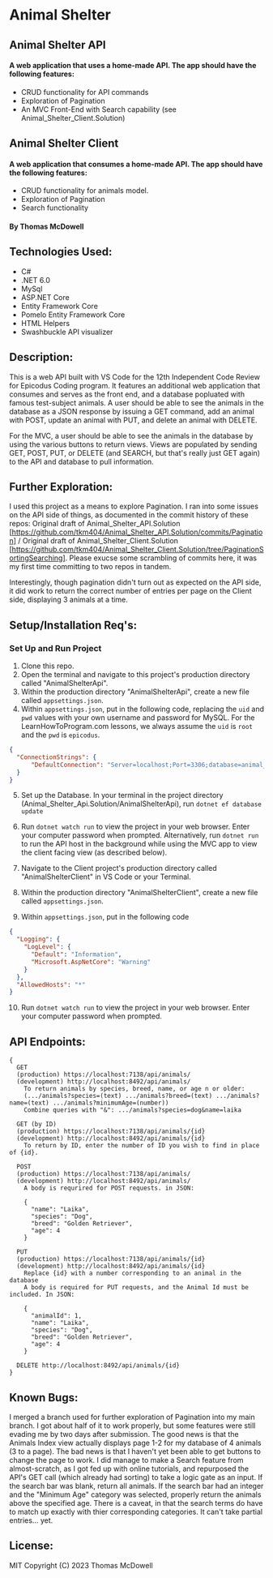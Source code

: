 # Animal Shelter

## Animal Shelter API
#### A web application that uses a home-made API. The app should have the following features:
* CRUD functionality for API commands
* Exploration of Pagination
* An MVC Front-End with Search capability (see Animal_Shelter_Client.Solution)

## Animal Shelter Client
#### A web application that consumes a home-made API. The app should have the following features:
* CRUD functionality for animals model.
* Exploration of Pagination
* Search functionality

#### By Thomas McDowell  

## Technologies Used:
* C#
* .NET 6.0
* MySql
* ASP.NET Core
* Entity Framework Core
* Pomelo Entity Framework Core
* HTML Helpers
* Swashbuckle API visualizer


## Description:
This is a web API built with VS Code for the 12th Independent Code Review for Epicodus Coding program. It features an additional web application that consumes and serves as the front end, and a database popluated with famous test-subject animals. A user should be able to see the animals in the database as a JSON response by issuing a GET command, add an animal with POST, update an animal with PUT, and delete an animal with DELETE.

For the MVC, a user should be able to see the animals in the database by using the various buttons to return views. Views are populated by sending GET, POST, PUT, or DELETE (and SEARCH, but that's really just GET again) to the API and database to pull information.

## Further Exploration:
I used this project as a means to explore Pagination. I ran into some issues on the API side of things, as documented in the commit history of these repos: Original draft of Animal_Shelter_API.Solution [https://github.com/tkm404/Animal_Shelter_API.Solution/commits/Pagination] / Original draft of Animal_Shelter_Client.Solution [https://github.com/tkm404/Animal_Shelter_Client.Solution/tree/PaginationSortingSearching]. Please exucse some scrambling of commits here, it was my first time committing to two repos in tandem.

Interestingly, though pagination didn't turn out as expected on the API side, it did work to return the correct number of entries per page on the Client side, displaying 3 animals at a time. 

## Setup/Installation Req's:

### Set Up and Run Project
1. Clone this repo.
2. Open the terminal and navigate to this project's production directory called "AnimalShelterApi". 
3. Within the production directory "AnimalShelterApi", create a new file called `appsettings.json`.
4. Within `appsettings.json`, put in the following code, replacing the `uid` and `pwd` values with your own username and password for MySQL. For the LearnHowToProgram.com lessons, we always assume the `uid` is `root` and the `pwd` is `epicodus`.

```json
{
  "ConnectionStrings": {
      "DefaultConnection": "Server=localhost;Port=3306;database=animal_shelter_api;uid=[YOUR SQL USERNAME];pwd=[YOUR SQL PASSWORD];"
  }
}
```

5. Set up the Database. In your terminal in the project directory (Animal_Shelter_Api.Solution/AnimalShelterApi), run ```dotnet ef database update```

6. Run ```dotnet watch run``` to view the project in your web browser. Enter your computer password when prompted. Alternatively, run ```dotnet run``` to run the API host in the background while using the MVC app to view the client facing view (as described below).

7. Navigate to the Client project's production directory called "AnimalShelterClient" in VS Code or your Terminal. 
8. Within the production directory "AnimalShelterClient", create a new file called `appsettings.json`.
9. Within `appsettings.json`, put in the following code

```json
{
  "Logging": {
    "LogLevel": {
      "Default": "Information",
      "Microsoft.AspNetCore": "Warning"
    }
  },
  "AllowedHosts": "*"
}

```
10. Run ```dotnet watch run``` to view the project in your web browser. Enter your computer password when prompted.

## API Endpoints:
```
{
  GET 
  (production) https://localhost:7138/api/animals/
  (development) http://localhost:8492/api/animals/
    To return animals by species, breed, name, or age n or older:
    (.../animals?species=(text) .../animals?breed=(text) .../animals?name=(text) .../animals?minimumAge=(number))
    Combine queries with "&": .../animals?species=dog&name=laika

  GET (by ID)
  (production) https://localhost:7138/api/animals/{id}
  (development) http://localhost:8492/api/animals/{id}
    To return by ID, enter the number of ID you wish to find in place of {id}.

  POST 
  (production) https://localhost:7138/api/animals/
  (development) http://localhost:8492/api/animals/
    A body is requrired for POST requests. in JSON:

    {
      "name": "Laika",
      "species": "Dog",
      "breed": "Golden Retriever",
      "age": 4
    }

  PUT 
  (production) https://localhost:7138/api/animals/{id}
  (development) http://localhost:8492/api/animals/{id}
    Replace {id} with a number corresponding to an animal in the database
    A body is required for PUT requests, and the Animal Id must be included. In JSON:

    {
      "animalId": 1,
      "name": "Laika",
      "species": "Dog",
      "breed": "Golden Retriever",
      "age": 4
    }

  DELETE http://localhost:8492/api/animals/{id}
}
```


## Known Bugs:

I merged a branch used for further exploration of Pagination into my main branch. I got about half of it to work properly, but some features were still evading me by two days after submission. The good news is that the Animals Index view actually displays page 1-2 for my database of 4 animals (3 to a page). The bad news is that I haven't yet been able to get buttons to change the page to work. I did manage to make a Search feature from almost-scratch, as I got fed up with online tutorials, and repurposed the API's GET call (which already had sorting) to take a logic gate as an input. If the search bar was blank, return all animals. If the search bar had an integer and the "Minimum Age" category was selected, properly return the animals above the specified age. There is a caveat, in that the search terms do have to match up exactly with thier corresponding categories. It can't take partial entries... yet.


## License:
MIT Copyright (C) 2023 Thomas McDowell

